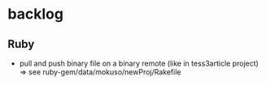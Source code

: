 # backlog

## Ruby
- pull and push binary file on a binary remote (like in tess3article project)
=> see ruby-gem/data/mokuso/newProj/Rakefile
